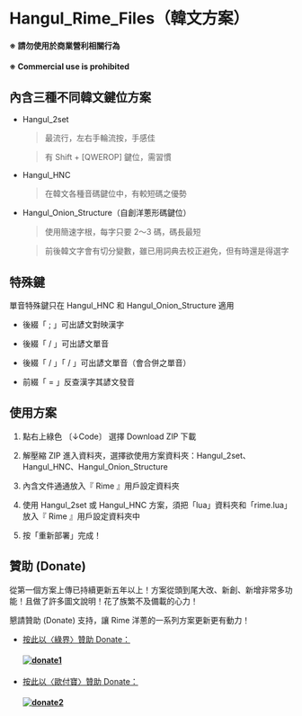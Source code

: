# Hangul_Rime_Files（韓文方案）

#### ※ 請勿使用於商業營利相關行為
#### ※ Commercial use is prohibited

## 內含三種不同韓文鍵位方案

- Hangul_2set

  > 最流行，左右手輪流按，手感佳

  > 有 Shift + [QWEROP] 鍵位，需習慣

- Hangul_HNC

  > 在韓文各種音碼鍵位中，有較短碼之優勢

- Hangul_Onion_Structure（自創洋蔥形碼鍵位）

  > 使用簡速字根，每字只要 2～3 碼，碼長最短

  > 前後韓文字會有切分變數，雖已用詞典去校正避免，但有時還是得選字

## 特殊鍵

單音特殊鍵只在 Hangul_HNC 和 Hangul_Onion_Structure 適用

- 後綴「 ; 」可出諺文對映漢字

- 後綴「 / 」可出諺文單音

- 後綴「 / 」「 / 」可出諺文單音（會合併之單音）

- 前綴「 = 」反查漢字其諺文發音

## 使用方案

1. 點右上綠色 〔↓Code〕 選擇 Download ZIP 下載

2. 解壓縮 ZIP 進入資料夾，選擇欲使用方案資料夾：Hangul_2set、Hangul_HNC、Hangul_Onion_Structure

3. 內含文件通通放入『 Rime 』用戶設定資料夾

4. 使用 Hangul_2set 或 Hangul_HNC 方案，須把「lua」資料夾和「rime.lua」放入『 Rime 』用戶設定資料夾中

5. 按「重新部署」完成！


## 贊助 (Donate)

從第一個方案上傳已持續更新五年以上！方案從頭到尾大改、新創、新增非常多功能！且做了許多圖文說明！花了族繁不及備載的心力！

懇請贊助 (Donate) 支持，讓 Rime 洋蔥的一系列方案更新更有動力！

- [按此以〈綠界〉贊助 Donate：](https://p.ecpay.com.tw/D555162)

  #### [![donate1](https://payment.ecpay.com.tw/Upload/QRCode/202010/QRCode_170c287e-2db8-4b50-b87f-8d36500a3958.png)](https://p.ecpay.com.tw/D555162)

- [按此以〈歐付寶〉贊助 Donate：](https://qr.opay.tw/q1ql7)

  #### [![donate2](https://payment.opay.tw/Upload/Broadcaster/2294343/QRcode/QRCode_7AC0FA1CAD39F0B66CFD5513A2173D1A.png)](https://qr.opay.tw/q1ql7)


